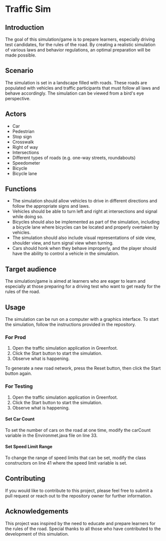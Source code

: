 # Traffic Sim

## Introduction
The goal of this simulation/game is to prepare learners, especially driving test candidates, for the rules of the road. By creating a realistic simulation of various laws and behavior regulations, an optimal preparation will be made possible.

## Scenario
The simulation is set in a landscape filled with roads. These roads are populated with vehicles and traffic participants that must follow all laws and behave accordingly. The simulation can be viewed from a bird's eye perspective.

## Actors
- Car
- Pedestrian
- Stop sign
- Crosswalk
- Right of way
- Intersections
- Different types of roads (e.g. one-way streets, roundabouts)
- Speedometer
- Bicycle
- Bicycle lane

## Functions
- The simulation should allow vehicles to drive in different directions and follow the appropriate signs and laws.
- Vehicles should be able to turn left and right at intersections and signal while doing so.
- Bicycles should also be implemented as part of the simulation, including a bicycle lane where bicycles can be located and properly overtaken by vehicles.
- The simulation should also include visual representations of side view, shoulder view, and turn signal view when turning.
- Cars should honk when they behave improperly, and the player should have the ability to control a vehicle in the simulation.

## Target audience
The simulation/game is aimed at learners who are eager to learn and especially at those preparing for a driving test who want to get ready for the rules of the road.

## Usage
The simulation can be run on a computer with a graphics interface. To start the simulation, follow the instructions provided in the repository.

### For Prod
1. Open the traffic simulation application in Greenfoot.
2. Click the Start button to start the simulation.
3. Observe what is happening.

To generate a new road network, press the Reset button, then click the Start button again.

### For Testing
1. Open the traffic simulation application in Greenfoot. 
2. Click the Start button to start the simulation.
3. Observe what is happening. 
#### Set Car Count
To set the number of cars on the road at one time, modify the carCount variable in the Environmet.java file on line 33.
#### Set Speed Limit Range
To change the range of speed limits that can be set, modify the class constructors on line 41 where the speed limit variable is set.

## Contributing
If you would like to contribute to this project, please feel free to submit a pull request or reach out to the repository owner for further information.

## Acknowledgements
This project was inspired by the need to educate and prepare learners for the rules of the road. Special thanks to all those who have contributed to the development of this simulation.

